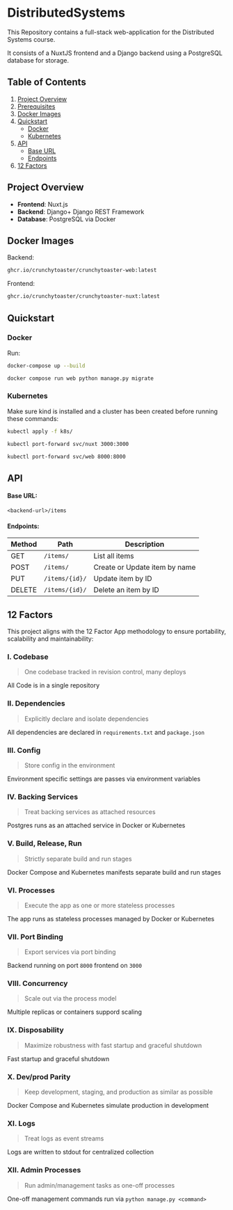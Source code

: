 # DistributedSystems
This Repository contains a full-stack web-application for the Distributed Systems course. 

It consists of a NuxtJS frontend and a Django backend using a PostgreSQL database for storage.

## Table of Contents

1. [Project Overview](#project-overview)  
2. [Prerequisites](#prerequisites)  
3. [Docker Images](#docker-images)
4. [Quickstart](#quickstart)  
   - [Docker](#docker)  
   - [Kubernetes](#kubernetes)  
5. [API](#api)  
   - [Base URL](#base-url)  
   - [Endpoints](#endpoints)  
6. [12 Factors](#12-factors) 

## Project Overview
- **Frontend**: Nuxt.js  
- **Backend**: Django+ Django REST Framework  
- **Database**: PostgreSQL via Docker

## Docker Images
Backend: 
```bash
ghcr.io/crunchytoaster/crunchytoaster-web:latest
```

Frontend:
```bash
ghcr.io/crunchytoaster/crunchytoaster-nuxt:latest
```

## Quickstart

### Docker
Run:
```bash
docker-compose up --build
```

```bash
docker compose run web python manage.py migrate
```

### Kubernetes
Make sure kind is installed and a cluster has been created before running these commands:
```bash
kubectl apply -f k8s/
```

```bash
kubectl port-forward svc/nuxt 3000:3000
```

```bash
kubectl port-forward svc/web 8000:8000
```

## API

#### Base URL:
`<backend-url>/items`

#### Endpoints:
| Method | Path | Description |
| ------ | --- | ---|
| GET    | `/items/` | List all items|
| POST | `/items/` |  Create or Update item by name |
| PUT | `/items/{id}/`|Update item by ID|
| DELETE | `/items/{id}/` | Delete an item by ID |

## 12 Factors
This project aligns with the 12 Factor App methodology to ensure portability, scalability and maintainability:

### I. Codebase
> One codebase tracked in revision control, many deploys

All Code is in a single repository

### II. Dependencies
> Explicitly declare and isolate dependencies

All dependencies are declared in `requirements.txt` and `package.json` 

### III. Config
> Store config in the environment

Environment specific settings are passes via environment variables

### IV. Backing Services
> Treat backing services as attached resources

Postgres runs as an attached service in Docker or Kubernetes

### V. Build, Release, Run
> Strictly separate build and run stages

Docker Compose and Kubernetes manifests separate build and run stages

### VI. Processes
> Execute the app as one or more stateless processes

The app runs as stateless processes managed by Docker or Kubernetes

### VII. Port Binding
> Export services via port binding

Backend running on port `8000` frontend on `3000`

### VIII. Concurrency
> Scale out via the process model

Multiple replicas or containers suppord scaling

### IX. Disposability
> Maximize robustness with fast startup and graceful shutdown

Fast startup and graceful shutdown

### X. Dev/prod Parity
> Keep development, staging, and production as similar as possible

Docker Compose and Kubernetes simulate production in development

### XI. Logs
> Treat logs as event streams

Logs are written to stdout for centralized collection

### XII. Admin Processes
> Run admin/management tasks as one-off processes

One-off management commands run via `python manage.py <command>`
